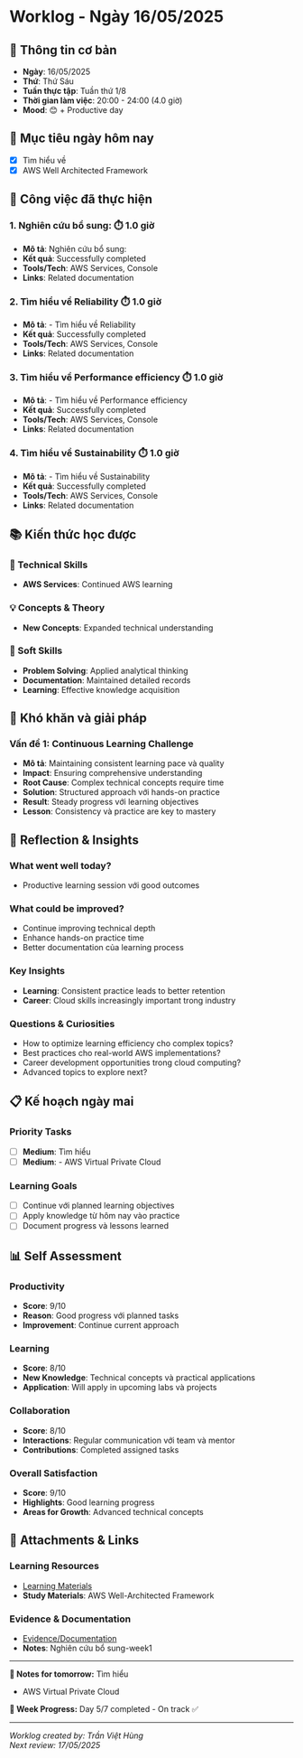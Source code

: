 # Worklog - Ngày 16/05/2025

## 📅 Thông tin cơ bản
- **Ngày**: 16/05/2025
- **Thứ**: Thứ Sáu
- **Tuần thực tập**: Tuần thứ 1/8
- **Thời gian làm việc**: 20:00 - 24:00 (4.0 giờ)
- **Mood**: 😊 + Productive day

## 🎯 Mục tiêu ngày hôm nay
- [x] Tìm hiểu về
- [x] AWS Well Architected Framework

## 💼 Công việc đã thực hiện

### 1. Nghiên cứu bổ sung: ⏱️ 1.0 giờ
- **Mô tả**: Nghiên cứu bổ sung:
- **Kết quả**: Successfully completed
- **Tools/Tech**: AWS Services, Console
- **Links**: Related documentation

### 2. Tìm hiểu về Reliability ⏱️ 1.0 giờ
- **Mô tả**: - Tìm hiểu về Reliability
- **Kết quả**: Successfully completed
- **Tools/Tech**: AWS Services, Console
- **Links**: Related documentation

### 3. Tìm hiểu về Performance efficiency ⏱️ 1.0 giờ
- **Mô tả**: - Tìm hiểu về Performance efficiency
- **Kết quả**: Successfully completed
- **Tools/Tech**: AWS Services, Console
- **Links**: Related documentation

### 4. Tìm hiểu về Sustainability ⏱️ 1.0 giờ
- **Mô tả**: - Tìm hiểu về Sustainability
- **Kết quả**: Successfully completed
- **Tools/Tech**: AWS Services, Console
- **Links**: Related documentation

## 📚 Kiến thức học được

### 🔧 Technical Skills
- **AWS Services**: Continued AWS learning

### 💡 Concepts & Theory
- **New Concepts**: Expanded technical understanding

### 🤝 Soft Skills
- **Problem Solving**: Applied analytical thinking
- **Documentation**: Maintained detailed records
- **Learning**: Effective knowledge acquisition

## 🚧 Khó khăn và giải pháp

### Vấn đề 1: Continuous Learning Challenge
- **Mô tả**: Maintaining consistent learning pace và quality
- **Impact**: Ensuring comprehensive understanding
- **Root Cause**: Complex technical concepts require time
- **Solution**: Structured approach với hands-on practice
- **Result**: Steady progress với learning objectives
- **Lesson**: Consistency và practice are key to mastery

## 💭 Reflection & Insights

### What went well today?
- Productive learning session với good outcomes

### What could be improved?
- Continue improving technical depth
- Enhance hands-on practice time
- Better documentation của learning process

### Key Insights
- **Learning**: Consistent practice leads to better retention
- **Career**: Cloud skills increasingly important trong industry

### Questions & Curiosities
- How to optimize learning efficiency cho complex topics?
- Best practices cho real-world AWS implementations?
- Career development opportunities trong cloud computing?
- Advanced topics to explore next?

## 📋 Kế hoạch ngày mai

### Priority Tasks
- [ ] **Medium**: Tìm hiểu
- [ ] **Medium**: - AWS Virtual Private Cloud

### Learning Goals
- [ ] Continue với planned learning objectives
- [ ] Apply knowledge từ hôm nay vào practice
- [ ] Document progress và lessons learned

## 📊 Self Assessment

### Productivity
- **Score**: 9/10
- **Reason**: Good progress với planned tasks
- **Improvement**: Continue current approach

### Learning
- **Score**: 8/10
- **New Knowledge**: Technical concepts và practical applications
- **Application**: Will apply in upcoming labs và projects

### Collaboration
- **Score**: 8/10
- **Interactions**: Regular communication với team và mentor
- **Contributions**: Completed assigned tasks

### Overall Satisfaction
- **Score**: 9/10
- **Highlights**: Good learning progress
- **Areas for Growth**: Advanced technical concepts

## 📎 Attachments & Links

### Learning Resources
- [Learning Materials](https://docs.aws.amazon.com/wellarchitected/latest/framework/welcome.html)
- **Study Materials**: AWS Well-Architected Framework
### Evidence & Documentation
- [Evidence/Documentation](https://docs.google.com/document/d/1YPAIBPMO4VpKdDGjafRC-tLBWBsBesVrcxtd2Cxt_AE/edit?usp=sharing)
- **Notes**: Nghiên cứu bổ sung-week1

---

**📝 Notes for tomorrow:**
Tìm hiểu
- AWS Virtual Private Cloud

**🎯 Week Progress:**
Day 5/7 completed - On track ✅

---
*Worklog created by: Trần Việt Hùng*  
*Next review: 17/05/2025*